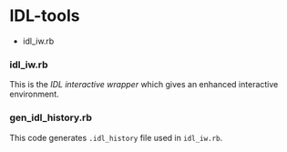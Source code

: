 IDL-tools
===

* idl\_iw.rb

### idl\_iw.rb
This is the *IDL interactive wrapper*
which gives an enhanced interactive environment.

### gen\_idl\_history.rb
This code generates `.idl_history` file used in `idl_iw.rb`.


